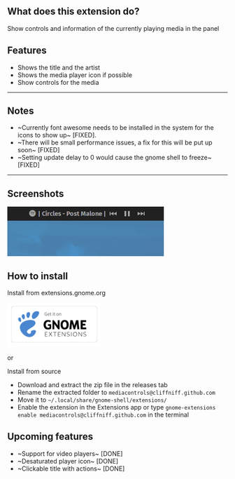 ## What does this extension do?

Show controls and information of the currently playing media in the panel

## Features

-   Shows the title and the artist
-   Shows the media player icon if possible
-   Show controls for the media

---

## Notes

-   ~Currently font awesome needs to be installed in the system for the icons to show up~ [FIXED].
-   ~There will be small performance issues, a fix for this will be put up soon~ [FIXED]
-   ~Setting update delay to 0 would cause the gnome shell to freeze~ [FIXED]

---

## Screenshots

![Screenshot](screenshot.png)

## How to install

Install from extensions.gnome.org

[<img src="get-it-from-ego.png" height="100">](https://extensions.gnome.org/extension/4470/media-controls/)

or

Install from source
-   Download and extract the zip file in the releases tab
-   Rename the extracted folder to `mediacontrols@cliffniff.github.com`
-   Move it to `~/.local/share/gnome-shell/extensions/`
-   Enable the extension in the Extensions app or type `gnome-extensions enable mediacontrols@cliffniff.github.com` in the terminal

## Upcoming features

-  ~Support for video players~ [DONE]
-  ~Desaturated player icon~ [DONE]
-  ~Clickable title with actions~ [DONE]